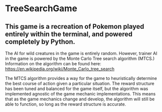 # TreeSearchGame

## This game is a recreation of Pokemon played entirely within the terminal, and powered completely by Python. 

The AI for wild creatures in the game is entirely random. However, trainer AI in the game is powered by the Monte Carlo Tree search algorithm (MTCS.) Information on the algorithm can be found here: https://en.wikipedia.org/wiki/Monte_Carlo_tree_search

The MTCS algorithm provides a way for the game to heuristically determine the best course of action given a particular situation. The reward structure has been tuned and balanced for the game itself, but the algorithm was implemented agnostic of the game mechanic implementations. 
This means that as the game mechanics change and develop, the algorithm will still be able to function, so long as the reward structure is accurate.
